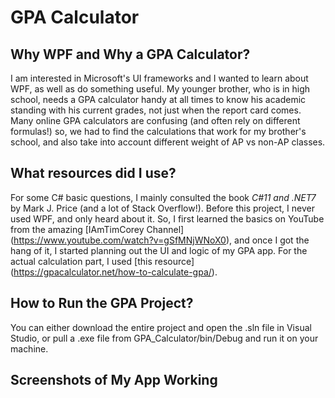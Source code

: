 # GPA Calculator

## Why WPF and Why a GPA Calculator?
I am interested in Microsoft's UI frameworks and I wanted to learn about WPF, as well as do something useful.  My younger brother, who is in high school, needs a GPA calculator handy at all times
to know his academic standing with his current grades, not just when the report card comes. Many online GPA calculators are confusing (and often rely on different formulas!) so, we had to find 
the calculations that work for my brother's school, and also take into account different weight of AP vs non-AP classes. 

## What resources did I use?
For some C# basic questions, I mainly consulted the book _C#11 and .NET7_ by Mark J. Price (and a lot of Stack Overflow!). Before this project, I never used WPF, and only heard about it. So, I first learned the basics on YouTube from the amazing [IAmTimCorey Channel] (https://www.youtube.com/watch?v=gSfMNjWNoX0), and once I got the hang of 
it, I started planning out the UI and logic of my GPA app. For the actual calculation part, I used [this resource] (https://gpacalculator.net/how-to-calculate-gpa/). 

## How to Run the GPA Project?
You can either download the entire project and open the .sln file in Visual Studio, or pull a .exe file from GPA_Calculator/bin/Debug and run it on your machine. 

## Screenshots of My App Working

